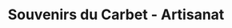---
title: "Souvenirs du Carbet - Artisanat"
url: /kourou/souvenirs-du-carbet-artisanat/
shop: Andenken
---
